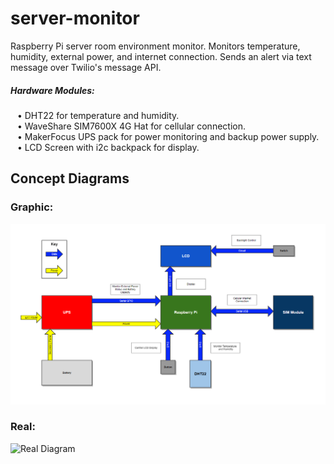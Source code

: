 # server-monitor
Raspberry Pi server room environment monitor. Monitors temperature, humidity, external power, and internet connection. Sends an alert via text message over Twilio's message API.  
##### Hardware Modules:  
&ensp; • DHT22 for temperature and humidity.  
&ensp; • WaveShare SIM7600X 4G Hat for cellular connection.  
&ensp; • MakerFocus UPS pack for power monitoring and backup power supply.  
&ensp; • LCD Screen with i2c backpack for display.  
  
## Concept Diagrams
### Graphic:
![Graphic Diagram](screens/diagram.png?raw=true "Title")
### Real:
![Real Diagram](screens/real.png?raw=true "Title")

